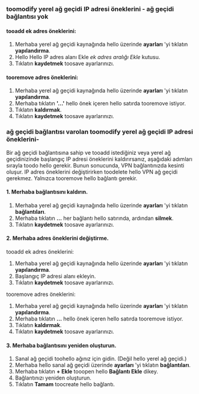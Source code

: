 ### <a name="noconnection"></a>toomodify yerel ağ geçidi IP adresi öneklerini - ağ geçidi bağlantısı yok

#### <a name="tooadd-additional-address-prefixes"></a>tooadd ek adres öneklerini:

1. Merhaba yerel ağ geçidi kaynağında hello üzerinde **ayarları** 'yi tıklatın **yapılandırma**.
2. Hello Hello IP adres alanı Ekle *ek adres aralığı Ekle* kutusu.
3. Tıklatın **kaydetmek** toosave ayarlarınızı.

#### <a name="tooremove-address-prefixes"></a>tooremove adres öneklerini:

1. Merhaba yerel ağ geçidi kaynağında hello üzerinde **ayarları** 'yi tıklatın **yapılandırma**.
2. Merhaba tıklatın **'...'** hello önek içeren hello satırda tooremove istiyor.
3. Tıklatın **kaldırmak**.
4. Tıklatın **kaydetmek** toosave ayarlarınızı.

### <a name="withconnection"></a>ağ geçidi bağlantısı varolan toomodify yerel ağ geçidi IP adresi öneklerini-

Bir ağ geçidi bağlantısına sahip ve tooadd istediğiniz veya yerel ağ geçidinizinde başlangıç IP adresi öneklerini kaldırırsanız, aşağıdaki adımları sırayla toodo hello gerekir. Bunun sonucunda, VPN bağlantınızda kesinti oluşur. IP adres öneklerini değiştirirken toodelete hello VPN ağ geçidi gerekmez. Yalnızca tooremove hello bağlantı gerekir.

#### <a name="1-remove-hello-connection"></a>1. Merhaba bağlantısını kaldırın.

1. Merhaba yerel ağ geçidi kaynağında hello üzerinde **ayarları** 'yi tıklatın **bağlantıları**.
2. Merhaba tıklatın **...**  her bağlantı hello satırında, ardından **silmek**.
3. Tıklatın **kaydetmek** toosave ayarlarınızı.

#### <a name="2-modify-hello-address-prefixes"></a>2. Merhaba adres öneklerini değiştirme.

tooadd ek adres öneklerini:

1. Merhaba yerel ağ geçidi kaynağında hello üzerinde **ayarları** 'yi tıklatın **yapılandırma**.
2. Başlangıç IP adresi alanı ekleyin.
3. Tıklatın **kaydetmek** toosave ayarlarınızı.

tooremove adres öneklerini:

1. Merhaba yerel ağ geçidi kaynağında hello üzerinde **ayarları** 'yi tıklatın **yapılandırma**.
2. Merhaba tıklatın **...**  hello önek içeren hello satırda tooremove istiyor.
3. Tıklatın **kaldırmak**.
4. Tıklatın **kaydetmek** toosave ayarlarınızı.

#### <a name="3-recreate-hello-connection"></a>3. Merhaba bağlantısını yeniden oluşturun.

1. Sanal ağ geçidi toohello ağınız için gidin. (Değil hello yerel ağ geçidi.)
2. Merhaba hello sanal ağ geçidi üzerinde **ayarları** 'yi tıklatın **bağlantıları**.
3. Merhaba tıklatın **+ Ekle** tooopen hello **Bağlantı Ekle** dikey.
4. Bağlantınızı yeniden oluşturun.
5. Tıklatın **Tamam** toocreate hello bağlantı.
